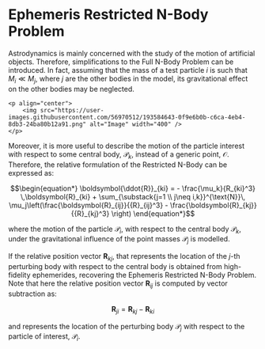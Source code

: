 
# Ephemeris Restricted N-Body Problem

Astrodynamics is mainly concerned with the study of the motion of artificial objects. 
Therefore, simplifications to the Full N-Body Problem can be introduced. In fact, assuming 
that the mass of a test particle $i$ is such that $M_i \ll M_j$, where $j$ are the other 
bodies in the model, its gravitational effect on the other bodies may be neglected. 

```@raw html
<p align="center">
    <img src="https://user-images.githubusercontent.com/56970512/193584643-0f9e6b0b-c6ca-4eb4-8db3-24ba80b12a91.png" alt="Image" width="400" />
</p>
```

Moreover, it is more useful to describe the motion of the particle interest with respect to 
some central body, $\mathcal{P}_k$, instead of a generic point, $\mathcal{O}$. Therefore, 
the relative formulation of the Restricted N-Body can be expressed as:

```math
\begin{equation*}
    \boldsymbol{\ddot{R}}_{ki} = - \frac{\mu_k}{R_{ki}^3} \,\boldsymbol{R}_{ki} + \sum_{\substack{j=1 \\ j\neq i,k}}^{\text{N}}\, \mu_j\left(\frac{\boldsymbol{R}_{ij}}{{R}_{ij}^3} - \frac{\boldsymbol{R}_{kj}}{{R}_{kj}^3} \right)
\end{equation*}
```
where the motion of the particle $\mathcal{P}_i$, with respect to the central body 
$\mathcal{P}_k$, under the gravitational influence of the point masses $\mathcal{P}_j$ is modelled.

If the relative position vector $\boldsymbol{R}_{kj}$, that represents the location of the 
$j$-th perturbing body with respect to the central body is obtained from high-fidelity 
ephemerides, recovering the Ephemeris Restricted N-Body Problem. Note that here the relative 
position vector $\boldsymbol{R}_{ij}$ is computed by vector subtraction as:

```math
\begin{equation*}
    \boldsymbol{R}_{ji} = \boldsymbol{R}_{kj} - \boldsymbol{R}_{ki}
\end{equation*}
```

and represents the location of the perturbing body $\mathcal{P}_j$ with respect to the 
particle of interest, $\mathcal{P}_i$.